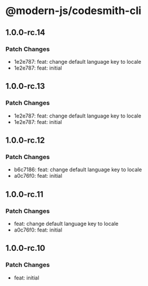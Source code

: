# @modern-js/codesmith-cli

## 1.0.0-rc.14

### Patch Changes

- 1e2e787: feat: change default language key to locale
- 1e2e787: feat: initial

## 1.0.0-rc.13

### Patch Changes

- 1e2e787: feat: change default language key to locale
- 1e2e787: feat: initial

## 1.0.0-rc.12

### Patch Changes

- b6c7186: feat: change default language key to locale
- a0c76f0: feat: initial

## 1.0.0-rc.11

### Patch Changes

- feat: change default language key to locale
- a0c76f0: feat: initial

## 1.0.0-rc.10

### Patch Changes

- feat: initial
